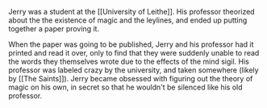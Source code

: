 Jerry was a student at the [[University of Leithe]]. His professor theorized about the the existence of magic and the leylines, and ended up putting together a paper proving it.

When the paper was going to be published, Jerry and his professor had it printed and read it over, only to find that they were suddenly unable to read the words they themselves wrote due to the effects of the mind sigil. His professor was labeled crazy by the university, and taken somewhere (likely by [[The Saints]]). Jerry became obsessed with figuring out the theory of magic on his own, in secret so that he wouldn't be silenced like his old professor.
